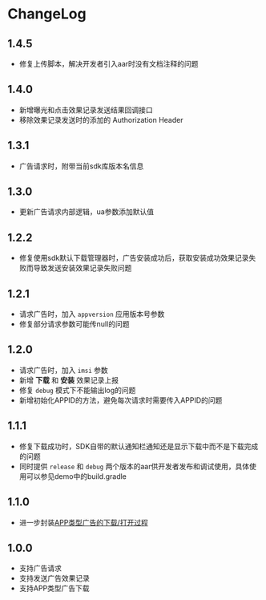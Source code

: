 # ChangeLog

## 1.4.5

* 修复上传脚本，解决开发者引入aar时没有文档注释的问题

## 1.4.0 

* 新增曝光和点击效果记录发送结果回调接口
* 移除效果记录发送时的添加的 Authorization Header

## 1.3.1

* 广告请求时，附带当前sdk库版本名信息

## 1.3.0

* 更新广告请求内部逻辑，ua参数添加默认值

## 1.2.2

* 修复使用sdk默认下载管理器时，广告安装成功后，获取安装成功效果记录失败而导致发送安装效果记录失败问题

## 1.2.1

* 请求广告时，加入 ``appversion`` 应用版本号参数
* 修复部分请求参数可能传null的问题

## 1.2.0

* 请求广告时，加入 ``imsi`` 参数
* 新增 **下载** 和 **安装** 效果记录上报
* 修复 ``debug`` 模式下不能输出log的问题
* 新增初始化APPID的方法，避免每次请求时需要传入APPID的问题

## 1.1.1

* 修复下载成功时，SDK自带的默认通知栏通知还是显示下载中而不是下载完成的问题
* 同时提供 ``release`` 和 ``debug`` 两个版本的aar供开发者发布和调试使用，具体使用可以参见demo中的build.gradle

## 1.1.0

* 进一步封装[APP类型广告的下载/打开过程](README.md#app-download)

## 1.0.0

* 支持广告请求
* 支持发送广告效果记录
* 支持APP类型广告下载
